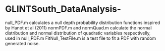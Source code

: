 # GLINTSouth_DataAnalysis-
null_PDF.m calculates a null depth probability distribution functions inspired by Hanot et al (2011)
normPDF.m and normQuad.m calculate the normal distribution and normal distribution of quadratic variables respectivelly, 
used in null_PDF.m
FitNull_TestFile.m is a test file to fit a PDF with random generated noise.

